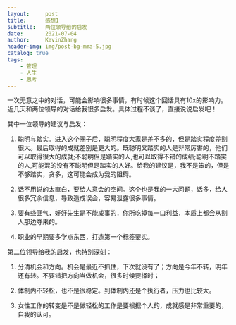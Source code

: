 ```yaml
---
layout:     post
title:      感想1
subtitle:   两位领导给的启发
date:       2021-07-04
author:     KevinZhang
header-img: img/post-bg-mma-5.jpg
catalog: true
tags:
    - 管理
    - 人生
    - 思考
---
```

一次无意之中的对话，可能会影响很多事情，有时候这个回话具有10x的影响力。近几天和两位领导的对话给我很多启发。具体过程不谈了，直接说说启发吧！

其中一位领导的建议与启发：

1. 聪明与踏实。进入这个圈子后，聪明程度大家是差不多的，但是踏实程度差别很大。最后取得的成就差别是更大的。既聪明又踏实的人是非常厉害的，他们可以取得很大的成就;不聪明但是踏实的人,也可以取得不错的成绩;聪明不踏实的人,可能混的没有不聪明但是踏实的人好。给我的建议是，我不是笨的，但是不够踏实，贪多，这可能会成为我的阻碍。

2. 话不用说的太直白，要给人意会的空间。这个也是我的一大问题，话多，给人很多冗余信息，导致造成误会，容易泄露很多事情。

3. 要有些匪气，好好先生是不能成事的，你所吃掉每一口利益，本质上都会从别人那边夺来的。

4. 职业的早期要多学点东西，打造第一个标签要实。

第二位领导给我的启发，也特别深刻：

1. 分清机会和方向。机会是最近不抓住，下次就没有了；方向是今年不转，明年还有转。不要错把方向当做机会，很多时候要择时；

2. 体制内不轻松，也不是很稳定。到体制内还是个执行者，压力也比较大。

3. 女性工作的转变是不是做轻松的工作是要根据个人的，成就感是非常重要的，自我的认可。
